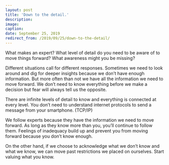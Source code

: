 ```yaml
---
layout: post
title: 'Down to the detail.'
description: 
image: 
caption:
date: September 25, 2019
redirect_from: /2019/09/25/down-to-the-detail/
---
```


What makes an expert? What level of detail do you need to be aware of to move things forward? What awareness might you be missing?

Different situations call for different responses. Sometimes we need to look around and dig for deeper insights because we don’t have enough information. But more often than not we have all the information we need to move forward. We don’t need to know everything before we make a decision but fear will always tell us the opposite.

There are infinite levels of detail to know and everything is connected at every level. You don’t need to understand internet protocols to send a message from your smartphone. (TCP/IP)

We follow experts because they have the information we need to move forward. As long as they know more than you, you’ll continue to follow them. Feelings of inadequacy build up and prevent you from moving forward because you don’t know enough.

On the other hand, if we choose to acknowledge what we don’t know and what we know, we can move past restrictions we placed on ourselves. Start valuing what you know.